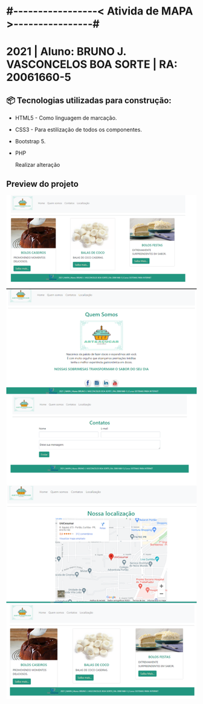 # #-----------------< Ativida de MAPA >----------------#

# 2021 | Aluno: BRUNO J. VASCONCELOS BOA SORTE  | RA: 20061660-5 

## 📦 Tecnologias utilizadas para construção:
- HTML5 -  Como linguagem de marcação.
- CSS3  -  Para estilização de todos os componentes.
- Bootstrap 5.
- PHP
  
  Realizar alteração
## Preview do projeto
![](img/site_home.png)
![](img/site_quemsomos.png)
![](img/site_contato.png)
![](img/site_local.png)
![](img/site_bolos.png)




